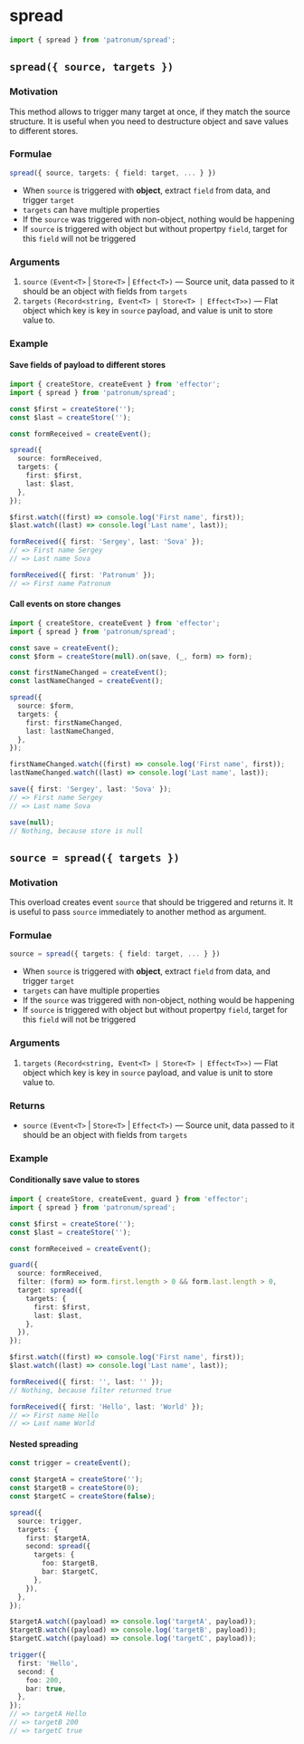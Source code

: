 # spread

```ts
import { spread } from 'patronum/spread';
```

## `spread({ source, targets })`

### Motivation

This method allows to trigger many target at once, if they match the source structure.
It is useful when you need to destructure object and save values to different stores.

### Formulae

```ts
spread({ source, targets: { field: target, ... } })
```

- When `source` is triggered with **object**, extract `field` from data, and trigger `target`
- `targets` can have multiple properties
- If the `source` was triggered with non-object, nothing would be happening
- If `source` is triggered with object but without propertpy `field`, target for this `field` will not be triggered

### Arguments

1. `source` `(Event<T>` | `Store<T>` | `Effect<T>)` — Source unit, data passed to it should be an object with fields from `targets`
2. `targets` `(Record<string, Event<T> | Store<T> | Effect<T>>)` — Flat object which key is key in `source` payload, and value is unit to store value to.

### Example

#### Save fields of payload to different stores

```ts
import { createStore, createEvent } from 'effector';
import { spread } from 'patronum/spread';

const $first = createStore('');
const $last = createStore('');

const formReceived = createEvent();

spread({
  source: formReceived,
  targets: {
    first: $first,
    last: $last,
  },
});

$first.watch((first) => console.log('First name', first));
$last.watch((last) => console.log('Last name', last));

formReceived({ first: 'Sergey', last: 'Sova' });
// => First name Sergey
// => Last name Sova

formReceived({ first: 'Patronum' });
// => First name Patronum
```

#### Call events on store changes

```ts
import { createStore, createEvent } from 'effector';
import { spread } from 'patronum/spread';

const save = createEvent();
const $form = createStore(null).on(save, (_, form) => form);

const firstNameChanged = createEvent();
const lastNameChanged = createEvent();

spread({
  source: $form,
  targets: {
    first: firstNameChanged,
    last: lastNameChanged,
  },
});

firstNameChanged.watch((first) => console.log('First name', first));
lastNameChanged.watch((last) => console.log('Last name', last));

save({ first: 'Sergey', last: 'Sova' });
// => First name Sergey
// => Last name Sova

save(null);
// Nothing, because store is null
```

## `source = spread({ targets })`

### Motivation

This overload creates event `source` that should be triggered and returns it.
It is useful to pass `source` immediately to another method as argument.

### Formulae

```ts
source = spread({ targets: { field: target, ... } })
```

- When `source` is triggered with **object**, extract `field` from data, and trigger `target`
- `targets` can have multiple properties
- If the `source` was triggered with non-object, nothing would be happening
- If `source` is triggered with object but without propertpy `field`, target for this `field` will not be triggered

### Arguments

1. `targets` `(Record<string, Event<T> | Store<T> | Effect<T>>)` — Flat object which key is key in `source` payload, and value is unit to store value to.

### Returns

- `source` `(Event<T>` | `Store<T>` | `Effect<T>)` — Source unit, data passed to it should be an object with fields from `targets`

### Example

#### Conditionally save value to stores

```ts
import { createStore, createEvent, guard } from 'effector';
import { spread } from 'patronum/spread';

const $first = createStore('');
const $last = createStore('');

const formReceived = createEvent();

guard({
  source: formReceived,
  filter: (form) => form.first.length > 0 && form.last.length > 0,
  target: spread({
    targets: {
      first: $first,
      last: $last,
    },
  }),
});

$first.watch((first) => console.log('First name', first));
$last.watch((last) => console.log('Last name', last));

formReceived({ first: '', last: '' });
// Nothing, because filter returned true

formReceived({ first: 'Hello', last: 'World' });
// => First name Hello
// => Last name World
```

#### Nested spreading

```ts
const trigger = createEvent();

const $targetA = createStore('');
const $targetB = createStore(0);
const $targetC = createStore(false);

spread({
  source: trigger,
  targets: {
    first: $targetA,
    second: spread({
      targets: {
        foo: $targetB,
        bar: $targetC,
      },
    }),
  },
});

$targetA.watch((payload) => console.log('targetA', payload));
$targetB.watch((payload) => console.log('targetB', payload));
$targetC.watch((payload) => console.log('targetC', payload));

trigger({
  first: 'Hello',
  second: {
    foo: 200,
    bar: true,
  },
});
// => targetA Hello
// => targetB 200
// => targetC true
```
